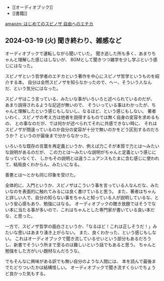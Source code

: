 - [[オーディオブック]]
- [[書籍]]

[amaozn: はじめてのスピノザ 自由へのエチカ](https://amzn.to/3ToJBWt)

## 2024-03-19 (火) 聞き終わり、雑感など

オーディオブックで運転しながら聞いていた。
聞き逃した所も多く、あまりちゃんと理解した感じはしないが、
BGMとして聞きつつ雑学を少し学ぶという感じにはなった。

スピノザという哲学者のエチカという著作を中心にスピノザ哲学というものを紹介する本。
自分は全然スピノザを知らなかったので、へー、そういう人なんだ、という気分にはなった。

スピノザはこう言っている、みたいな事がいろいろと述べられているのだが、
あまり説得されるような記述が無いので、
そういっている事はわかったが、ちゃんと理解したという感じもしないし、なるほど、という感じもしない。
著者いわく、スピノザの考え方は他者を説得するものでは無く自身の変容を求めるもの、
との事なのだが、では何かが述べられてそれに共感できない時に、
それはスピノザが間違っているのか自分の変容が十分で無いのかをどう区別するのだろうか？
というのが最後まで分からなかった。

いろいろな既存の言葉を再定義というか、例えば力こそが本質で力とは〜みたいな説明があるのだが、
この力とは〜みたいな説明がちゃんと定義という感じになっていなくて、
しかもその説明とは違うニュアンスもたまに含む感じに使われて、結局良くわからん、みたいになる。

善悪とは〜とかも同じ印象を受けた。

全体的に、入門というか、スピノザはこういう事を言っている人なんだな、みたいなのを表面的に触れてみるには良く書けていると思う。
また、著者はちゃんと詳しい人で、自分の知らない事をちゃんと知っている人が説明しているな、という安心感もあり、勉強にはなる。
オーディオブックの聴き放題ではそうでない本に当たる事が多いので、これはちゃんとした専門家が書いている良い本だな、と思った。

一方で、スピノザ哲学の面白さというか、「なるほど！これは正しそうだ！」みたいな思いはあまり湧き上がらない。
また、良くわかった、という感じもしない。
これはオーディオブックで聞き流しているせいという部分もあるだろうし、新書でそういう所まで至るのは難しいという話でもあると思う。
ちゃんと勉強をした方がいい題材なんだろうな。

でもそんなに興味がある訳でも無い自分のような人間には、
本を読んで最後までたどりついたかは結構怪しい。
オーディオブックで聞き流すくらいでちょうど良かった気もする。
